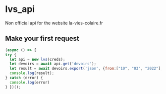 # lvs_api
Non official api for the website la-vies-colaire.fr
## Make your first request
```javascript
(async () => {
try {
  let api = new lvs(creds);
  let devoirs = await api.get('devoirs');
  let result = await devoirs.export('json', {from:["10", "03", "2022"], to:["30", "03", "2022"]});
  console.log(result);
} catch (error) {
  console.log(error)
} })();
```